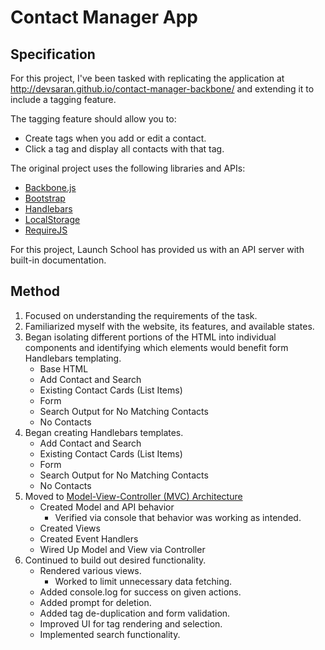 # Contact Manager App

## Specification

For this project, I've been tasked with replicating the application at
http://devsaran.github.io/contact-manager-backbone/ and extending it to include a tagging feature.

The tagging feature should allow you to:

- Create tags when you add or edit a contact.
- Click a tag and display all contacts with that tag.

The original project uses the following libraries and APIs:

- [Backbone.js](https://backbonejs.org/)
- [Bootstrap](https://getbootstrap.com/)
- [Handlebars](https://handlebarsjs.com/)
- [LocalStorage](https://developer.mozilla.org/en-US/docs/Web/API/Window/localStorage)
- [RequireJS](https://requirejs.org/)

For this project, Launch School has provided us with an API server with built-in documentation.

## Method

1. Focused on understanding the requirements of the task.
2. Familiarized myself with the website, its features, and available states.
3. Began isolating different portions of the HTML into individual components and identifying which elements would
   benefit form Handlebars templating.
   - Base HTML
   - Add Contact and Search
   - Existing Contact Cards (List Items)
   - Form
   - Search Output for No Matching Contacts
   - No Contacts
4. Began creating Handlebars templates.
   - Add Contact and Search
   - Existing Contact Cards (List Items)
   - Form
   - Search Output for No Matching Contacts
   - No Contacts
5. Moved to [Model-View-Controller (MVC) Architecture](https://www.taniarascia.com/javascript-mvc-todo-app/)
   - Created Model and API behavior
     - Verified via console that behavior was working as intended.
   - Created Views
   - Created Event Handlers
   - Wired Up Model and View via Controller
6. Continued to build out desired functionality.
   - Rendered various views.
     - Worked to limit unnecessary data fetching.
   - Added console.log for success on given actions.
   - Added prompt for deletion.
   - Added tag de-duplication and form validation.
   - Improved UI for tag rendering and selection.
   - Implemented search functionality.

